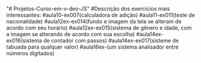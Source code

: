 "# Projetos-Curso-em-v-deo-JS" 
#Descrição dos exercícios mais interessantes:
#aula10-ex007(calculadora de adição)
#aula11-ex011(teste de nacionalidade)
#aula12ex-ex014(fundo e imagem da tela se alteram de acordo com seu horário)
#aula12ex-ex015(sistema de gênero e idade, com a imagem se alterando de acordo com sua escolha)
#aula14ex-ex016(sistema de contador com passos)
#aula14ex-ex017(sisteme de tabuada para qualquer valor)
#aula16ex-(um sistema analisador entre números digitados)
